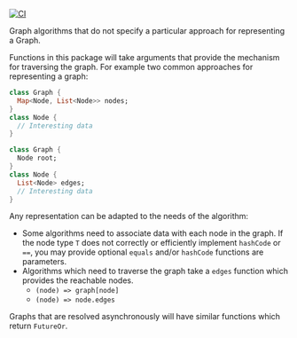 [![CI](https://github.com/dart-lang/graphs/actions/workflows/ci.yml/badge.svg)](https://github.com/dart-lang/graphs/actions/workflows/ci.yml)

Graph algorithms that do not specify a particular approach for representing a
Graph.

Functions in this package will take arguments that provide the mechanism for
traversing the graph. For example two common approaches for representing a
graph:

```dart
class Graph {
  Map<Node, List<Node>> nodes;
}
class Node {
  // Interesting data
}
```

```dart
class Graph {
  Node root;
}
class Node {
  List<Node> edges;
  // Interesting data
}
```

Any representation can be adapted to the needs of the algorithm:

- Some algorithms need to associate data with each node in the graph. If the
  node type `T` does not correctly or efficiently implement `hashCode` or `==`,
  you may provide optional `equals` and/or `hashCode` functions are parameters.
- Algorithms which need to traverse the graph take a `edges` function which provides the reachable nodes.
  - `(node) => graph[node]`
  - `(node) => node.edges`


Graphs that are resolved asynchronously will have similar functions which
return `FutureOr`.

